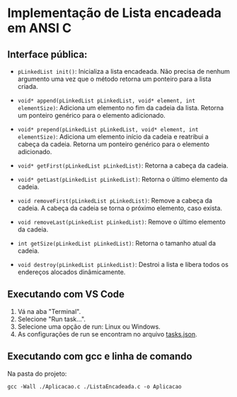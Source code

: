 # Implementação de Lista encadeada em ANSI C

## Interface pública:

* `pLinkedList init()`: Inicializa a lista encadeada. Não precisa de nenhum argumento uma vez que o método retorna um ponteiro para a lista criada.

* `void* append(pLinkedList pLinkedList, void* element, int elementSize)`: Adiciona um elemento no fim da cadeia da lista. Retorna um ponteiro genérico para o elemento adicionado.

* `void* prepend(pLinkedList pLinkedList, void* element, int elementSize)`: Adiciona um elemento início da cadeia e reatribui a cabeça da cadeia. Retorna um ponteiro genérico para o elemento adicionado.

* `void* getFirst(pLinkedList pLinkedList)`: Retorna a cabeça da cadeia.

* `void* getLast(pLinkedList pLinkedList)`: Retorna o último elemento da cadeia.

* `void removeFirst(pLinkedList pLinkedList)`: Remove a cabeça da cadeia. A cabeça da cadeia se torna o próximo elemento, caso exista.

* `void removeLast(pLinkedList pLinkedList)`: Remove o último elemento da cadeia.

* `int getSize(pLinkedList pLinkedList)`: Retorna o tamanho atual da cadeia.

* `void destroy(pLinkedList pLinkedList)`: Destroi a lista e libera todos os endereços alocados dinâmicamente.

## Executando com VS Code

1. Vá na aba "Terminal".
2. Selecione "Run task...".
3. Selecione uma opção de run: Linux ou Windows.
4. As configurações de run se encontram no arquivo [tasks.json](./.vscode/tasks.json).

## Executando com gcc e linha de comando

Na pasta do projeto:

```
gcc -Wall ./Aplicacao.c ./ListaEncadeada.c -o Aplicacao
```